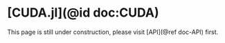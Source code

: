 # [CUDA.jl](@id doc:CUDA)

This page is still under construction, please visit [API](@ref doc-API) first.